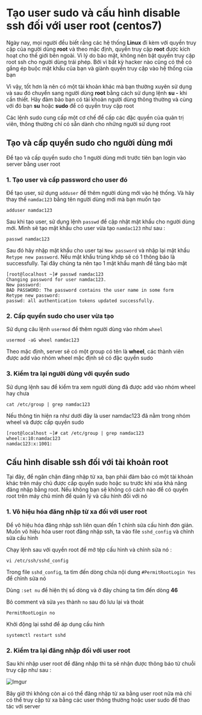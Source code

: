 # Tạo user sudo và cấu hình disable ssh đối với user root (centos7)
Ngày nay, mọi người đều biết rằng các hệ thống **Linux** đi kèm với quyền truy cập của người dùng **root** và theo mặc định, quyền truy cập **root** được kích hoạt cho thế giới bên ngoài. Vì lý do bảo mật, không nên bật quyền truy cập root ssh cho người dùng trái phép. Bởi vì bất kỳ hacker nào cũng có thể có gắng ép buộc mật khẩu của bạn và giành quyền truy cập vào hệ thống của bạn 

Vì vậy, tốt hơn là nên có một tài khoản khác mà bạn thường xuyên sử dụng và sau đó chuyển sang người dùng **root** bằng cách sử dụng lệnh **su -** khi cần thiết. Hãy đảm bảo bạn có tài khoản người dùng thông thường và cùng với đó bạn **su** hoặc **sudo** để có quyền truy cập root

Các lệnh sudo cung cấp một cơ chế để cấp các đặc quyền của quản trị viên, thông thường chỉ có sẵn dành cho những người sử dụng root

## Tạo và cấp quyền sudo cho người dùng mới
Để tạo và cấp quyền sudo cho 1 người dùng mới trước tiên bạn login vào server bằng user root

### 1. Tạo user và cấp password cho user đó
Để tạo user, sử dụng `adduser` để thêm người dùng mới vào hệ thống. Và hãy thay thế `namdac123` bằng tên người dùng mới mà bạn muốn tạo

 `adduser namdac123`

Sau khi tạo user, sử dụng lệnh `passwd` để cập nhật mật khẩu cho người dùng mới. Mình sẽ tạo mật khẩu cho user vừa tạo `namdac123` như sau :

 `passwd namdac123`

Sau đó hãy nhập mật khẩu cho user tại `New password` và nhập lại mật khẩu `Retype new password`. Nếu mật khẩu trùng khớp sẽ có 1 thông báo là successfully. Tại đây chúng ta nên tạo 1 mật khẩu mạnh để tăng bảo mật

```
[root@localhost ~]# passwd namdac123
Changing password for user namdac123.
New password:
BAD PASSWORD: The password contains the user name in some form
Retype new password:
passwd: all authentication tokens updated successfully.
```

### 2. Cấp quyền sudo cho user vừa tạo
Sử dụng câu lệnh `usermod` để thêm người dùng vào nhóm `wheel`

 `usermod -aG wheel namdac123`

Theo mặc định, server sẽ có một group có tên là **wheel**, các thành viên được add vào nhóm wheel mặc định sẽ có đặc quyền sudo

### 3. Kiểm tra lại người dùng với quyền sudo
Sử dụng lệnh sau để kiểm tra xem người dùng đã được add vào nhóm wheel hay chưa

 `cat /etc/group | grep namdac123`

Nếu thông tin hiện ra như dưới đây là user namdac123 đã nằm trong nhóm wheel và được cấp quyền sudo
```
[root@localhost ~]# cat /etc/group | grep namdac123
wheel:x:10:namdac123
namdac123:x:1001:
```

## Cấu hình disable ssh đối với tài khoản root
Tại đây, để ngăn chặn đăng nhập từ xa, bạn phải đảm bảo có một tài khoản khác trên máy chủ được cấp quyền sudo hoặc su trước khi xóa khả năng đăng nhập bằng root. Nếu không bạn sẽ không có cách nào để có quyền root trên máy chủ mình để quản lý và cấu hình đối với nó

### 1. Vô hiệu hóa đăng nhập từ xa đối với user root
Để vô hiệu hóa đăng nhập ssh liên quan đến 1 chỉnh sửa cấu hình đơn giản. Muốn vô hiệu hóa user root đăng nhập ssh, ta vào file `sshd_config` và chỉnh sửa cấu hình

Chạy lệnh sau với quyền root để mở tệp cấu hình và chỉnh sửa nó :

 `vi /etc/ssh/sshd_config`


Trong file `sshd_config`, ta tìm đến dòng chứa nội dung `#PermitRootLogin Yes` để chỉnh sửa nó

Dùng `:set nu` để hiện thị số dòng và ở đây chúng ta tìm đến dòng **46** 

Bỏ comment và sửa `yes` thành `no` sau đó lưu lại và thoát

 `PermitRootLogin no`

Khởi động lại sshd để áp dụng cấu hình
 
 `systemctl restart sshd`

### 2. Kiểm tra lại đăng nhập đối với user root
Sau khi nhập user root để đăng nhập thì ta sẽ nhận được thông báo từ chuỗi truy cập như sau :

![Imgur](https://i.imgur.com/YaRdS7I.png)

Bây giờ thì không còn ai có thể đăng nhập từ xa bằng user root nữa mà chỉ có thể truy cập từ xa bằng các user thông thường hoặc user sudo để thao tác với server


